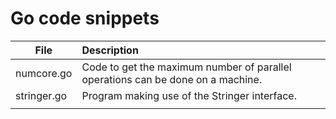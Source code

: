 # Go code snippets

| File                 | Description                                                                              |
| -------------------- | :--------------------------------------------------------------------------------------- |
| numcore.go           | Code to get the maximum number of parallel operations can be done on a machine.          |
| stringer.go          | Program making use of the Stringer interface.                                            |
|                      |                                                                                          |
